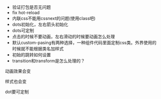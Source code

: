 - 验证打包是否无问题
- fix hot-reload
- 内联css不能用cssnext的问题(使用class吧)
- dots初始化，左右箭头初始化
- dots可定制
- 点击的时候不要动画，左右滑动的时候要动画怎么处理
- 默认custom-pasing有两种选择，一种组件代码里面定制css类。外界使用的时候就不能根据类名加样式
- 初始的跳转如何设置
- transition和transform是怎么处理的？


动画效果会变

样式也会变

dot要可定制
